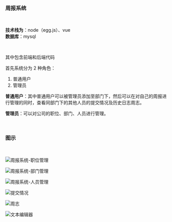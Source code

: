 ### 周报系统
<br/>  


**技术栈为**：node（egg.js）、vue  
**数据库**：mysql  



<br/>

其中包含前端和后端代码

首先系统分为 2 种角色：
1. 普通用户
2. 管理员

**普通用户**：其中普通用户可以被管理员添加至部门下，然后可以在对自己的周报进行管理的同时，查看同部门下的其他人员的提交情况及历史日志周志。  

**管理员**：可以对公司的职位、部门、人员进行管理。

<br/>  


### 图示 
<br/> 

![周报系统-职位管理](https://images.gitee.com/uploads/images/2021/0618/184117_479c72a0_1944300.png "屏幕截图.png")  

    
![周报系统-部门管理](https://images.gitee.com/uploads/images/2021/0618/184318_436b7585_1944300.png "屏幕截图.png")  
  
![周报系统-人员管理](https://images.gitee.com/uploads/images/2021/0618/184429_7e4b8474_1944300.png "屏幕截图.png")  
  
![提交情况](https://images.gitee.com/uploads/images/2021/0618/184532_d56dd972_1944300.png "屏幕截图.png")  

![周志](https://images.gitee.com/uploads/images/2021/0618/184614_a96906f9_1944300.png "屏幕截图.png")  

![文本编辑器](https://images.gitee.com/uploads/images/2021/0618/184650_41a7cbc8_1944300.png "屏幕截图.png")